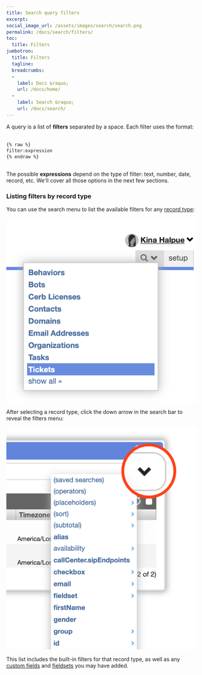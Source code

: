 ```yaml
---
title: Search query filters
excerpt:
social_image_url: /assets/images/search/search.png
permalink: /docs/search/filters/
toc:
  title: Filters
jumbotron:
  title: Filters
  tagline: 
  breadcrumbs:
  -
    label: Docs &raquo;
    url: /docs/home/
  -
    label: Search &raquo;
    url: /docs/search/
---
```


A query is a list of **filters** separated by a space. Each filter uses the format:

<pre>
<code class="language-cerb">
{% raw %}
filter:expression
{% endraw %}
</code>
</pre>

The possible **expressions** depend on the type of filter: text, number, date, record, etc. We'll cover all those options in the next few sections.

### Listing filters by record type

You can use the search menu to list the available filters for any [record type](/docs/records/types/):

<div class="cerb-screenshot">
<img src="/assets/images/docs/search/search-menu.png" class="screenshot">
</div>

After selecting a record type, click the down arrow in the search bar to reveal the filters menu:

<div class="cerb-screenshot">
<img src="/assets/images/docs/search/search-worklist-menu.png" class="screenshot">
</div>

This list includes the built-in filters for that record type, as well as any [custom fields](/docs/custom-fields/) and [fieldsets](/docs/custom-fields/) you may have added.
